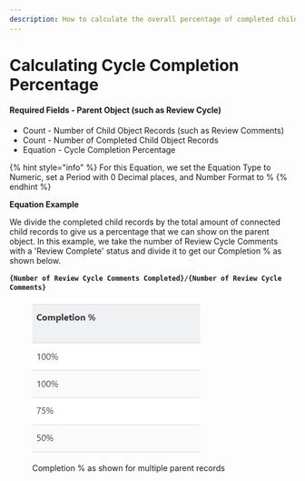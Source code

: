 ```yaml
---
description: How to calculate the overall percentage of completed child records
---
```


# Calculating Cycle Completion Percentage

#### Required Fields - Parent Object (such as Review Cycle)

* Count - Number of Child Object Records (such as Review Comments)
* Count - Number of Completed Child Object Records
* Equation - Cycle Completion Percentage

{% hint style="info" %}
For this Equation, we set the Equation Type to Numeric, set a Period with 0 Decimal places, and Number Format to %
{% endhint %}

**Equation Example**

We divide the completed child records by the total amount of connected child records to give us a percentage that we can show on the parent object. In this example, we take the number of Review Cycle Comments with a 'Review Complete' status and divide it to get our Completion % as shown below.

<pre><code><strong>{Number of Review Cycle Comments Completed}/{Number of Review Cycle Comments}
</strong></code></pre>

<figure><img src="../../.gitbook/assets/image (5).png" alt=""><figcaption><p>Completion % as shown for multiple parent records</p></figcaption></figure>
